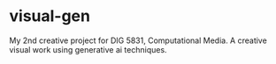 # visual-gen
My 2nd creative project for DIG 5831, Computational Media. A creative visual work using generative ai techniques.
